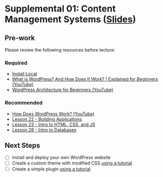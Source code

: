 # Supplemental 01: Content Management Systems ([Slides](https://code-differently.github.io/code-differently-24-q4/slides/#/supplemental_1))

## Pre-work

Please review the following resources before lecture:

### Required
* [Install Local](https://localwp.com)
* [What is WordPress? And How Does It Work? | Explained for Beginners (YouTube)](https://www.youtube.com/watch?v=WyNnDhywU5w)
* [WordPress Architecture for Beginners (YouTube)](https://www.youtube.com/watch?v=1scepWIKbfI)

### Recommended
* [How Does WordPress Work? (YouTube)](https://www.youtube.com/watch?v=WyNnDhywU5w)
* [Lesson 22 - Building Applications](../lesson_22/)
* [Lesson 23 - Intro to HTML, CSS, and JS](../lesson_23/)
* [Lesson 28 - Intro to Databases](../lesson_23/)

## Next Steps
- [ ] Install and deploy your own WordPress website
- [ ] Create a custom theme with modified CSS [using a tutorial](https://www.youtube.com/watch?v=-h7gOJbIpmo)
- [ ] Create a simple plugin [using a tutorial](https://www.dreamhost.com/blog/how-to-create-your-first-wordpress-plugin/)
